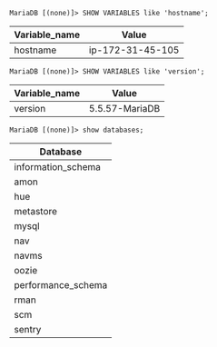 ```
MariaDB [(none)]> SHOW VARIABLES like 'hostname';
```
| Variable_name | Value            |
|---------------|------------------|
| hostname      | ip-172-31-45-105 |

```
MariaDB [(none)]> SHOW VARIABLES like 'version';
```
| Variable_name | Value          |
|---------------|----------------|
| version       | 5.5.57-MariaDB |

```
MariaDB [(none)]> show databases;
```
| Database           |
|--------------------|
| information_schema |
| amon               |
| hue                |
| metastore          |
| mysql              |
| nav                |
| navms              |
| oozie              |
| performance_schema |
| rman               |
| scm                |
| sentry             |

